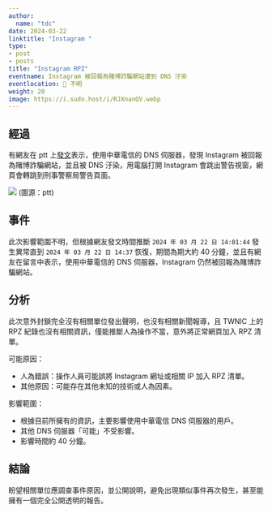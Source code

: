```yaml
---
author:
  name: "tdc"
date: 2024-03-22
linktitle: "Instagram "
type:
- post
- posts
title: "Instagram RPZ"
eventname: Instagram 被回報為賭博詐騙網站遭到 DNS 汙染
eventlocation: 📍 不明
weight: 20
image: https://i.sudo.host/i/RJXnanQV.webp
---
```


## 經過

有網友在 ptt 上[發文](https://www.ptt.cc/bbs/Gossiping/M.1711087306.A.8C9.html)表示，使用中華電信的 DNS 伺服器，發現 Instagram 被回報為賭博詐騙網站，並且被 DNS 汙染，用電腦打開 Instagram 會跳出警告視窗，網頁會轉跳到刑事警察局警告頁面。

![](images/instagram/ig.jpg)
(圖源：ptt)

## 事件

此次影響範圍不明，但根據網友發文時間推斷 `2024 年 03 月 22 日 14:01:44` 發生異常直到 `2024 年 03 月 22 日 14:37` 恢復，期間為期大約 40 分鐘，並且有網友在留言中表示，使用中華電信的 DNS 伺服器，Instagram 仍然被回報為賭博詐騙網站。



## 分析

此次意外封鎖完全沒有相關單位發出聲明，也沒有相關新聞報導，且 TWNIC 上的 RPZ 紀錄也沒有相關資訊，僅能推斷人為操作不當，意外將正常網頁加入 RPZ 清單。


可能原因：
- 人為錯誤：操作人員可能誤將 Instagram 網址或相關 IP 加入 RPZ 清單。
- 其他原因：可能存在其他未知的技術或人為因素。

影響範圍：
- 根據目前所擁有的資訊，主要影響使用中華電信 DNS 伺服器的用戶。
- 其他 DNS 伺服器「可能」不受影響。
- 影響時間約 40 分鐘。


## 結論

盼望相關單位應調查事件原因，並公開說明，避免出現類似事件再次發生，甚至能擁有一個完全公開透明的報告。